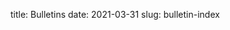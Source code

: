 title: Bulletins
date: 2021-03-31
slug: bulletin-index

<script>
  (async () => {
    
    const indexResponse = await fetch('https://api.github.com/repos/bear-rsg/contents/bulletin?ref=dev-v1');
    const indexData = await indexResponse.json();
    
    let indexHtmlString = '<ul>';
    
    for (let indexFile of indexData) {
        
        if(indexFile.name != 'index.md'){
            let indexFileName = indexFile.name;
            let indexFilePath = indexFile.path;
            
            if (indexFileName.endsWith('.md')) {
                indexFileName = indexFileName.slice(0, -3);
                indexFilePath = indexFile.path.slice(0, -3) + '.html';
            }
            indexFileName = indexFileName.replace(/([a-z0-9])([A-Z])/g, '$1 $2');
            indexFileName = indexFileName.replace(/([a-z])([0-9])/g, '$1 $2');
            indexFileName= indexFileName.replace(/([a-z0-9])([-])([a-z0-9])/g, '$1 $3');
                
            let indexCapFileName = indexFileName.replace(/(^\w{1})|(\s+\w{1})/g, letter => letter.toUpperCase());
            
            indexHtmlString += `<li><a href="/${indexFilePath}">${indexCapFileName}</a></li>`;
        }
    }
    indexHtmlString += '</ul>';
    
    document.getElementsByClassName('left-area')[0].innerHTML = indexHtmlString;
  })()
</script>
